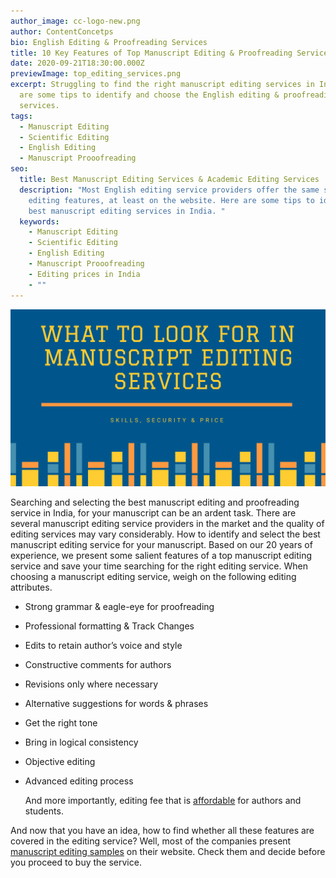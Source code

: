```yaml
---
author_image: cc-logo-new.png
author: ContentConcetps
bio: English Editing & Proofreading Services
title: 10 Key Features of Top Manuscript Editing & Proofreading Services
date: 2020-09-21T18:30:00.000Z
previewImage: top_editing_services.png
excerpt: Struggling to find the right manuscript editing services in India? Here
  are some tips to identify and choose the English editing & proofreading
  services.
tags:
  - Manuscript Editing
  - Scientific Editing
  - English Editing
  - Manuscript Prooofreading
seo:
  title: Best Manuscript Editing Services & Academic Editing Services
  description: "Most English editing service providers offer the same set of
    editing features, at least on the website. Here are some tips to identify
    best manuscript editing services in India. "
  keywords:
    - Manuscript Editing
    - Scientific Editing
    - English Editing
    - Manuscript Prooofreading
    - Editing prices in India
    - ""
---
```



![Best Manuscript Editing Services in India](top_editing_services.png "Top Manuscript Editing Service Features")





Searching and selecting the best manuscript editing and proofreading service in India, for your manuscript can be an ardent task. There are several manuscript editing service providers in the market and the quality of editing services may vary considerably. 
How to identify and select the best manuscript editing service for your manuscript. Based on our 20 years of experience, we present some salient features of a top manuscript editing service and save your time searching for the right editing service. 
When choosing a manuscript editing service, weigh on the following editing attributes. 

* Strong grammar & eagle-eye for proofreading
* Professional formatting & Track Changes
* Edits to retain author’s voice and style 
* Constructive comments for authors
* Revisions only where necessary
* Alternative suggestions for words & phrases
* Get the right tone
* Bring in logical consistency
* Objective editing 
* Advanced editing process

  And more importantly,  editing fee that is [affordable](https://contentconcepts.in/pricing/) for authors and students. 



And now that you have an idea, how to find whether all these features are covered in the editing service? Well, most of the companies present [manuscript editing samples](https://contentconcepts.in/services/academic_editing/manuscript_editing) on their website. Check them and decide before you proceed to buy the service.